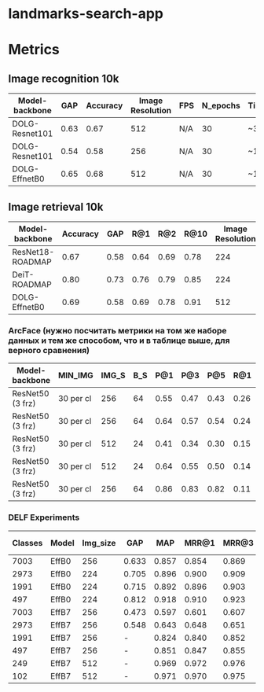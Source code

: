 # landmarks-search-app


# Metrics
## Image recognition 10k
|Model-backbone|GAP |Accuracy|Image Resolution|FPS   |N_epochs|Time(epoch)|
|--------------|----|--------|----------------|------|--------|-----------|
|DOLG-Resnet101|0.63|0.67    |512             |N/A   |30      |~3h        |
|DOLG-Resnet101|0.54|0.58    |256             |N/A   |30      |~1h        |
|DOLG-EffnetB0 |0.65|0.68    |512             |N/A   |30      |~1h        |

## Image retrieval 10k 
|Model-backbone   |Accuracy |GAP |R@1 |R@2 |R@10|Image Resolution|FPS   |N_epochs|Time(epoch)|
|-----------------|---------|----|----|----|----|----------------|------|--------|-----------|
|ResNet18-ROADMAP |0.67     |0.58|0.64|0.69|0.78|224             |371.2 |1000    |~5 min   |
|DeiT-ROADMAP     |0.80     |0.73|0.76|0.79|0.85|224             |156.7 |1000    |~5 min     |
|DOLG-EffnetB0    |0.69     |0.58|0.69|0.78|0.91|512             |N/A   |30      |~1 h       |

### ArcFace (нужно посчитать метрики на том же наборе данных и тем же способом, что и в таблице выше, для верного сравнения)
|Model-backbone  |MIN_IMG  |IMG_S|B_S|P@1 |P@3 |P@5 |R@1 |R@3 |R@5 |N_ep|Time(ep)|
|----------------|---------|-----|---|----|----|----|----|----|----|----|--------|
|ResNet50 (3 frz)|30 per cl|256  |64 |0.55|0.47|0.43|0.26|0.66|1.0 |4   |11 min  |
|ResNet50 (3 frz)|30 per cl|256  |64 |0.64|0.57|0.54|0.24|0.64|1.0 |15  |11 min  |
|ResNet50 (3 frz)|30 per cl|512  |24 |0.41|0.34|0.30|0.15|0.40|0.6 |4   |43 min  |
|ResNet50 (3 frz)|30 per cl|512  |24 |0.64|0.55|0.50|0.14|0.38|0.58|15  |43 min  |
|ResNet50 (3 frz)|30 per cl|256  |64 |0.86|0.83|0.82|0.11|0.31|0.52|15  |4.5 min |


### DELF Experiments
| Classes 	| Model 	| Img_size 	| GAP   	| MAP   	| MRR@1 	| MRR@3 	| MRR@5 	| P@1 	| P@3 	| P@5 	| RAM required 	|
|-----------	|-------	|----------	|-------	|-------	|-------	|-------	|-------	|-------------	|-------------	|-------------	|--------------	|
| 7003      	| EffB0 	| 256      	| 0.633 	| 0.857 	| 0.854 	| 0.869 	| 0.876 	| 0.854       	| 0.738       	| 0.644       	| 32 Gb        	|
| 2973      	| EffB0 	| 224      	| 0.705 	| 0.896 	| 0.900 	| 0.909 	| 0.913 	| 0.900       	| 0.799       	| 0.716       	| 24 Gb        	|
| 1991      	| EffB0 	| 224      	| 0.715 	| 0.892 	| 0.896 	| 0.903 	| 0.907 	| 0.896       	| 0.801       	| 0.724       	| 16 Gb        	|
| 497       	| EffB0 	| 224      	| 0.812 	| 0.918 	| 0.910 	| 0.923 	| 0.929 	| 0.910       	| 0.870       	| 0.821       	| < 8 Gb         	|
| 7003      	| EffB7 	| 256      	| 0.473 	| 0.597 	| 0.601 	| 0.607 	| 0.610 	| 0.601       	| 0.556       	| 0.531       	| 32 Gb        	|
| 2973      	| EffB7 	| 256      	| 0.548 	| 0.643 	| 0.648 	| 0.651 	| 0.652 	| 0.648       	| 0.613       	| 0.590       	| 24 Gb        	|
| 1991      	| EffB7 	| 256      	| -     	| 0.824 	| 0.840 	| 0.852 	| 0.857 	| 0.840       	| 0.727       	| 0.639       	| 16 Gb        	|
| 497       	| EffB7 	| 256      	| -     	| 0.851 	| 0.847 	| 0.855 	| 0.861 	| 0.847       	| 0.823       	| 0.811       	| < 8 Gb         	|
| 249       	| EffB7 	| 512      	| -     	| 0.969 	| 0.972 	| 0.976 	| 0.977 	| 0.972       	| 0.935       	| 0.880       	| < 8 Gb       	|
| 102       	| EffB7 	| 512      	| -     	| 0.971 	| 0.970 	| 0.975 	| 0.976 	| 0.970       	| 0.951       	| 0.926       	| < 8 Gb       	|
	
